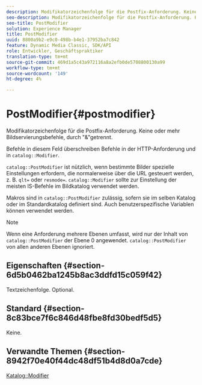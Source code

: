 ```yaml
---
description: Modifikatorzeichenfolge für die Postfix-Anforderung. Keine oder mehr Bildservierungsbefehle, durch "&"getrennt.
seo-description: Modifikatorzeichenfolge für die Postfix-Anforderung. Keine oder mehr Bildservierungsbefehle, durch "&"getrennt.
seo-title: PostModifier
solution: Experience Manager
title: PostModifier
uuid: 8800a9b2-e9c0-498b-b4e1-37952ba7c842
feature: Dynamic Media Classic, SDK/API
role: Entwickler, Geschäftspraktiker
translation-type: tm+mt
source-git-commit: 469d1a5c43a972116a8a2efb0de5708800130a99
workflow-type: tm+mt
source-wordcount: '149'
ht-degree: 4%

---
```



# PostModifier{#postmodifier}

Modifikatorzeichenfolge für die Postfix-Anforderung. Keine oder mehr Bildservierungsbefehle, durch &quot;&amp;&quot;getrennt.

Befehle in diesem Feld überschreiben Befehle in der HTTP-Anforderung und in `catalog::Modifier`.

`catalog::PostModifier` ist nützlich, wenn bestimmte Bilder spezielle Einstellungen erfordern, die normalerweise über die URL gesteuert werden, z. B.  `qlt=` oder  `resmode=`. `catalog::Modifier` sollte zur Einstellung der meisten IS-Befehle im Bildkatalog verwendet werden.

Makros sind in `catalog::PostModifier` zulässig, sofern sie im selben Katalog oder im Standardkatalog definiert sind. Auch benutzerspezifische Variablen können verwendet werden.

>[!NOTE]
>
>Wenn eine Anforderung mehrere Ebenen umfasst, wird nur der Inhalt von `catalog::PostModifier` der Ebene 0 angewendet. `catalog::PostModifier` von allen anderen Ebenen ignoriert.

## Eigenschaften {#section-6d5b0462ba1245b8ac3ddfd15c059f42}

Textzeichenfolge. Optional.

## Standard {#section-8c83bce7f6c846d48fbe8fd30bedf5d5}

Keine.

## Verwandte Themen {#section-8942f70e40f44dc48df51b4d8d0a7cde}

[Katalog::Modifier](../../../../../../is-api/image-catalog/image-serving-api-ref/c-image-catalog-reference/c-image-svg-data-reference/c-image-data-reference/r-modifier-cat.md#reference-d2c6884b3a2248fab81a112d27969834)
